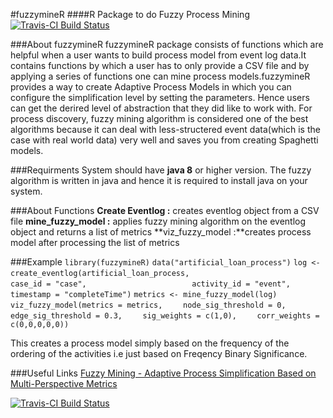 #fuzzymineR
####R Package to do Fuzzy Process Mining
[![Travis-CI Build Status](https://travis-ci.org/nirmalpatel/fuzzymineR.svg?branch=master)](https://travis-ci.org/nirmalpatel/fuzzymineR)

###About fuzzymineR
fuzzymineR package consists of functions which are helpful when a user wants to 
build process model from event log data.It contains functions by which a user has to only provide a CSV file and by applying a series of functions one can mine process models.fuzzymineR provides a way to create Adaptive Process Models in which you can configure the simplification level by setting the parameters. Hence users can get the derired level of abstraction that they did like to work with. For process discovery, fuzzy mining algorithm is considered one of the best algorithms because it can deal with less-structered event data(which is the case with real world data) very well and saves you from creating Spaghetti models.


###Requirments
System should have **java 8** or higher version. The fuzzy algorithm is written in java and hence it is required to install java on your system.

###About Functions
**Create Eventlog :** creates eventlog object from a CSV file
**mine_fuzzy_model :** applies fuzzy mining algorithm on the eventlog object and returns a list of metrics
**viz_fuzzy_model :**creates process model after processing the list of metrics

###Example
`library(fuzzymineR)`
`data("artificial_loan_process")`
`log <- create_eventlog(artificial_loan_process,`
`                       case_id = "case",`
`                       activity_id = "event",`
`                       timestamp = "completeTime")`
`metrics <- mine_fuzzy_model(log)`
`viz_fuzzy_model(metrics = metrics,`
`    node_sig_threshold = 0,`
`    edge_sig_threshold = 0.3,`
`    sig_weights = c(1,0),`
`    corr_weights = c(0,0,0,0,0))`
    
This creates a process model simply based on the frequency of the ordering of the
activities i.e just based on Freqency Binary Significance.

###Useful Links
[Fuzzy Mining - Adaptive Process Simplification  Based on Multi-Perspective Metrics](http://citeseerx.ist.psu.edu/viewdoc/download?doi=10.1.1.81.1207&rep=rep1&type=pdf)

[![Travis-CI Build Status](https://travis-ci.org/nirmalpatel/fuzzymineR.svg?branch=master)](https://travis-ci.org/nirmalpatel/fuzzymineR)

